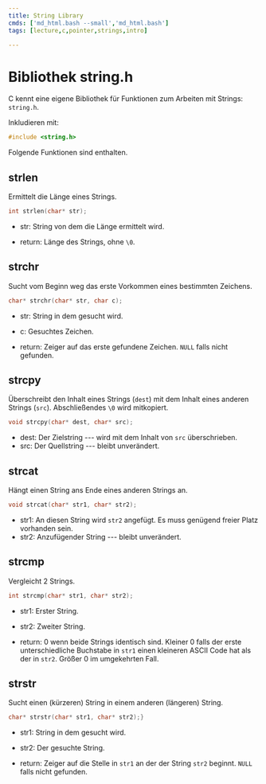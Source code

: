 ```yaml
---
title: String Library
cmds: ['md_html.bash --small','md_html.bash']
tags: [lecture,c,pointer,strings,intro]

---
```




# Bibliothek string.h

C kennt eine eigene Bibliothek für Funktionen zum Arbeiten mit Strings: `string.h`.

Inkludieren mit:

```c
#include <string.h>
```

Folgende Funktionen sind enthalten.

## **strlen**

Ermittelt die Länge eines Strings. 

```c++
int strlen(char* str);
```

- str: String von dem die Länge ermittelt wird.

- return: Länge des Strings, ohne `\0`.



## **strchr**

Sucht vom Beginn weg das erste Vorkommen eines bestimmten Zeichens. 

```c++
char* strchr(char* str, char c);
```

- str: String in dem gesucht wird.

- c: Gesuchtes Zeichen.

- return: Zeiger auf das erste gefundene Zeichen.
  `NULL` falls nicht gefunden.



## **strcpy**

Überschreibt den Inhalt eines Strings (`dest`) mit dem Inhalt eines anderen Strings (`src`).
Abschließendes `\0` wird mitkopiert.

```c++
void strcpy(char* dest, char* src);
```


- dest: Der Zielstring --- wird mit dem Inhalt von `src` überschrieben. 
- src: Der Quellstring --- bleibt unverändert.

## **strcat**

Hängt einen String ans Ende eines anderen Strings an.

```c++
void strcat(char* str1, char* str2);
```

- str1: An diesen String wird `str2` angefügt. Es muss genügend freier Platz vorhanden sein.
- str2: Anzufügender String --- bleibt unverändert.

## **strcmp**

Vergleicht 2 Strings.

```c++
int strcmp(char* str1, char* str2);
```

- str1: Erster String.
- str2: Zweiter String.

- return:
  0 wenn beide Strings identisch sind. 
  Kleiner 0 falls der erste unterschiedliche Buchstabe in `str1` einen kleineren ASCII Code hat als der in `str2`.
  Größer 0 im umgekehrten Fall.

## **strstr**

Sucht einen (kürzeren) String in einem anderen (längeren) String.

```c++
char* strstr(char* str1, char* str2);}
```

- str1: String in dem gesucht wird.
- str2: Der gesuchte String.

- return: Zeiger auf die Stelle in `str1` an der der String `str2` beginnt.
  `NULL` falls nicht gefunden.



